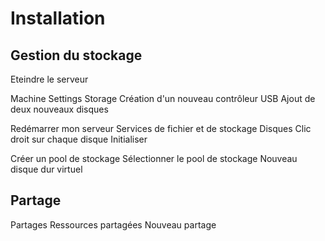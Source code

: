 # Installation
## Gestion du stockage
Eteindre le serveur

Machine
	Settings
		Storage
			Création d'un nouveau contrôleur USB
				Ajout de deux nouveaux disques

Redémarrer mon serveur
Services de fichier et de stockage 
	Disques
		Clic droit sur chaque disque
			Initialiser

Créer un pool de stockage
Sélectionner le pool de stockage
	Nouveau disque dur virtuel

## Partage

Partages
	Ressources partagées
		Nouveau partage
